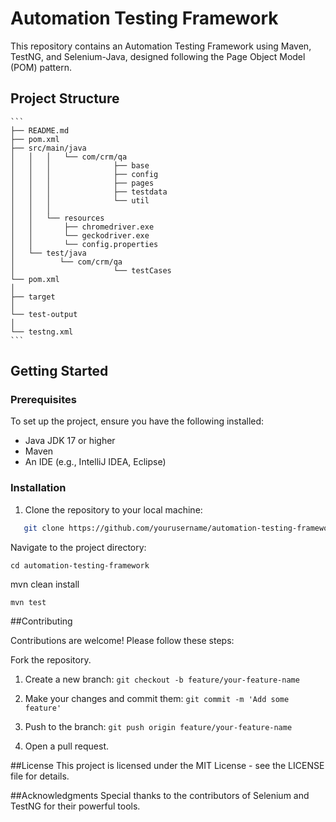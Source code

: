# Automation Testing Framework

This repository contains an Automation Testing Framework using Maven, TestNG, and Selenium-Java, designed following the Page Object Model (POM) pattern.

## Project Structure
    ```
	├── README.md
	├── pom.xml
	├── src/main/java
	│   │   │   └── com/crm/qa
	│   │   │              ├── base
	│   │   │              ├── config
	│   │   │              ├── pages
	│   │   │              ├── testdata
	│   │   │              └── util
	│   │   │   
	│   │   └── resources
	│   │       ├── chromedriver.exe
	│   │       └── geckodriver.exe
	│   │       └── config.properties
	│   └── test/java
	│          └── com/crm/qa
	│                      └── testCases
	└── pom.xml
	│
	├── target
	│ 
	└── test-output
	│ 
	└── testng.xml
    ```


## Getting Started

### Prerequisites
To set up the project, ensure you have the following installed:
- Java JDK 17 or higher
- Maven
- An IDE (e.g., IntelliJ IDEA, Eclipse)

### Installation
1. Clone the repository to your local machine:

``` sh
   git clone https://github.com/yourusername/automation-testing-framework.git
   ```
   
Navigate to the project directory:

	cd automation-testing-framework

mvn clean install

	mvn test

##Contributing


Contributions are welcome! Please follow these steps:

Fork the repository.

1. Create a new branch: `git checkout -b feature/your-feature-name`

2. Make your changes and commit them: `git commit -m 'Add some feature'`

3. Push to the branch: `git push origin feature/your-feature-name`

4. Open a pull request.

##License
This project is licensed under the MIT License - see the LICENSE file for details.

##Acknowledgments
Special thanks to the contributors of Selenium and TestNG for their powerful tools.

